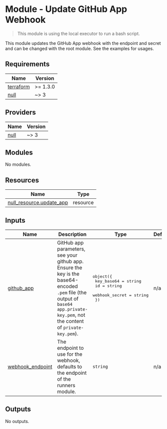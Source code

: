 # Module - Update GitHub App Webhook

> This module is using the local executor to run a bash script.

This module updates the GitHub App webhook with the endpoint and secret and can be changed with the root module. See the examples for usages.

<!-- BEGIN_TF_DOCS -->
## Requirements

| Name | Version |
|------|---------|
| <a name="requirement_terraform"></a> [terraform](#requirement\_terraform) | >= 1.3.0 |
| <a name="requirement_null"></a> [null](#requirement\_null) | ~> 3 |

## Providers

| Name | Version |
|------|---------|
| <a name="provider_null"></a> [null](#provider\_null) | ~> 3 |

## Modules

No modules.

## Resources

| Name | Type |
|------|------|
| [null_resource.update_app](https://registry.terraform.io/providers/hashicorp/null/latest/docs/resources/resource) | resource |

## Inputs

| Name | Description | Type | Default | Required |
|------|-------------|------|---------|:--------:|
| <a name="input_github_app"></a> [github\_app](#input\_github\_app) | GitHub app parameters, see your github app. Ensure the key is the base64-encoded `.pem` file (the output of `base64 app.private-key.pem`, not the content of `private-key.pem`). | <pre>object({<br>    key_base64     = string<br>    id             = string<br>    webhook_secret = string<br>  })</pre> | n/a | yes |
| <a name="input_webhook_endpoint"></a> [webhook\_endpoint](#input\_webhook\_endpoint) | The endpoint to use for the webhook, defaults to the endpoint of the runners module. | `string` | n/a | yes |

## Outputs

No outputs.
<!-- END_TF_DOCS -->
